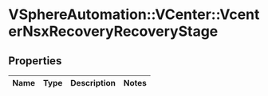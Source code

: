 # VSphereAutomation::VCenter::VcenterNsxRecoveryRecoveryStage

## Properties
Name | Type | Description | Notes
------------ | ------------- | ------------- | -------------



